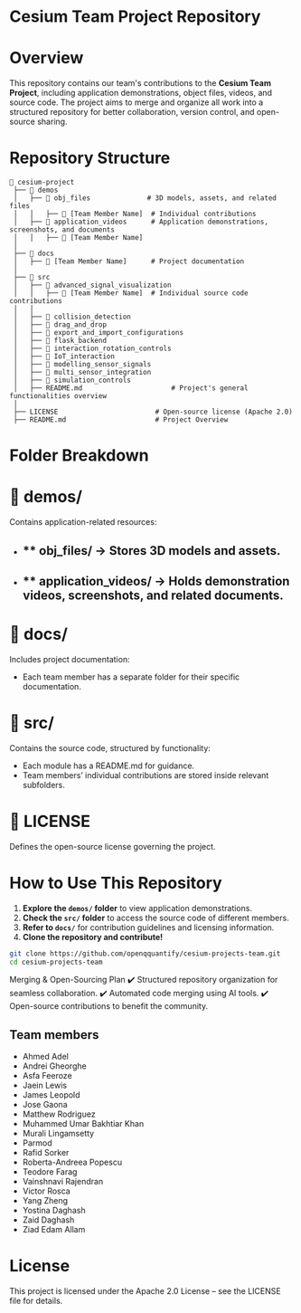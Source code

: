 # Cesium Team Project Repository  

# Overview
This repository contains our team's contributions to the **Cesium Team Project**, including application demonstrations, object files, videos, and source code. The project aims to merge and organize all work into a structured repository for better collaboration, version control, and open-source sharing.  

# Repository Structure

```
📂 cesium-project  
 ├── 📂 demos  
 │   ├── 📂 obj_files              # 3D models, assets, and related files  
 │   │   ├── 📂 [Team Member Name]  # Individual contributions  
 │   ├── 📂 application_videos      # Application demonstrations, screenshots, and documents  
 │   │   ├── 📂 [Team Member Name]  
 │  
 ├── 📂 docs  
 │   ├── 📂 [Team Member Name]      # Project documentation  
 │  
 ├── 📂 src  
 │   ├── 📂 advanced_signal_visualization  
 │   │   ├── 📂 [Team Member Name]  # Individual source code contributions  
 │   │  
 │   ├── 📂 collision_detection  
 │   ├── 📂 drag_and_drop  
 │   ├── 📂 export_and_import_configurations  
 │   ├── 📂 flask_backend  
 │   ├── 📂 interaction_rotation_controls  
 │   ├── 📂 IoT_interaction  
 │   ├── 📂 modelling_sensor_signals  
 │   ├── 📂 multi_sensor_integration  
 │   ├── 📂 simulation_controls  
 │   ├── README.md                      # Project's general functionalities overview
 │  
 ├── LICENSE                        # Open-source license (Apache 2.0)  
 ├── README.md                      # Project Overview  
 ```

# Folder Breakdown
# 📂 demos/
Contains application-related resources:
- ## ** obj_files/ → Stores 3D models and assets.
- ## ** application_videos/ → Holds demonstration videos, screenshots, and related documents.

# 📂 docs/
Includes project documentation:
- Each team member has a separate folder for their specific documentation.

# 📂 src/
Contains the source code, structured by functionality:
- Each module has a README.md for guidance.
- Team members’ individual contributions are stored inside relevant subfolders.

# 📜 LICENSE
Defines the open-source license governing the project.

# How to Use This Repository
1. **Explore the `demos/` folder** to view application demonstrations.  
2. **Check the `src/` folder** to access the source code of different members.  
3. **Refer to `docs/`** for contribution guidelines and licensing information.  
4. **Clone the repository and contribute!**  

```bash
git clone https://github.com/openqquantify/cesium-projects-team.git
cd cesium-projects-team
```

Merging & Open-Sourcing Plan
✔️ Structured repository organization for seamless collaboration.
✔️ Automated code merging using AI tools.
✔️ Open-source contributions to benefit the community.


## Team members
- Ahmed Adel  
- Andrei Gheorghe
- Asfa Feeroze  
- Jaein Lewis
- James Leopold
- Jose Gaona
- Matthew Rodriguez
- Muhammed Umar Bakhtiar Khan          
- Murali Lingamsetty
- Parmod
- Rafid Sorker
- Roberta-Andreea Popescu
- Teodore Farag
- Vainshnavi Rajendran
- Victor Rosca
- Yang Zheng
- Yostina Daghash
- Zaid Daghash     
- Ziad Edam Allam   

# License
This project is licensed under the Apache 2.0 License – see the LICENSE file for details.
